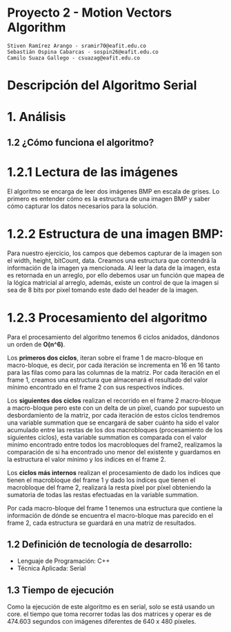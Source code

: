 # Proyecto 2 - Motion Vectors Algorithm

    Stiven Ramírez Arango - sramir70@eafit.edu.co
    Sebastián Ospina Cabarcas - sospin26@eafit.edu.co
    Camilo Suaza Gallego - csuazag@eafit.edu.co

# Descripción del Algoritmo Serial

# 1. Análisis

## 1.2 ¿Cómo funciona el algoritmo?

# 1.2.1 Lectura de las imágenes

El algoritmo se encarga de leer dos imágenes BMP en escala de grises. Lo primero es entender cómo es la estructura de una imagen BMP y saber cómo capturar los datos necesarios para la solución.

# 1.2.2 Estructura de una imagen BMP:

Para nuestro ejercicio, los campos que debemos capturar de la imagen son el width, height, bitCount, data.
Creamos una estructura que contendrá la información de la imagen ya mencionada. Al leer la data de la imagen, esta es retornada en un arreglo, por ello debemos usar un función que mapea de la lógica matricial al arreglo, además, existe un control de que la imagen si sea de 8 bits por pixel tomando este dado del header de la imagen.

# 1.2.3 Procesamiento del algoritmo

Para el procesamiento del algoritmo tenemos 6 ciclos anidados, dándonos un orden de **O(n^6)**.

Los **primeros dos ciclos**, iteran sobre el frame 1 de macro-bloque en macro-bloque, es decir, por cada iteración se incrementa en 16 en 16 tanto para las filas como para las columnas de la matriz. Por cada iteración en el frame 1, creamos una estructura que almacenará el resultado del valor mínimo encontrado en el frame 2 con sus respectivos índices.

Los **siguientes dos ciclos** realizan el recorrido en el frame 2 macro-bloque a macro-bloque pero este con un delta de un pixel, cuando por supuesto un desbordamiento de la matriz, por cada iteración de estos ciclos tendremos una variable summation que se encargará de saber cuánto ha sido el valor acumulado entre las restas de los dos macrobloques (procesamiento de los siguientes ciclos), esta variable summation es comparada con el valor minimo encontrado entre todos los macrobloques del frame2, realizamos la comparación de si ha encontrado uno menor del existente y guardamos en la estructura el valor mínimo y los índices en el frame 2.

Los **ciclos más internos** realizan el procesamiento de dado los índices que tienen el macrobloque del frame 1 y dado los índices que tienen el macrobloque del frame 2, realizará la resta píxel por píxel obteniendo la sumatoria de todas las restas efectuadas en la variable summation.

Por cada macro-bloque del frame 1 tenemos una estructura que contiene la información de dónde se encuentra el macro-bloque mas parecido en el frame 2, cada estructura se guardará en una matriz de resultados.

## 1.2 Definición de tecnología de desarrollo:

* Lenguaje de Programación: C++
* Técnica Aplicada: Serial

## 1.3 Tiempo de ejecución

Como la ejecución de este algoritmo es en serial, solo se está usando un core. el tiempo que toma recorrer todas las dos matrices y operar es de 474.603 segundos con imágenes diferentes de 640 x 480 píxeles.